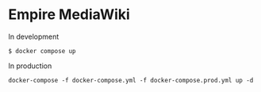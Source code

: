 # Empire MediaWiki

In development

```
$ docker compose up
```

In production

```
docker-compose -f docker-compose.yml -f docker-compose.prod.yml up -d
```
